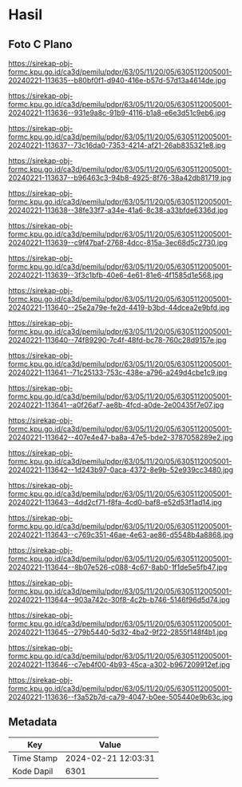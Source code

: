 # Hasil

## Foto C Plano

https://sirekap-obj-formc.kpu.go.id/ca3d/pemilu/pdpr/63/05/11/20/05/6305112005001-20240221-113635--b80bf0f1-d940-416e-b57d-57d13a4614de.jpg

https://sirekap-obj-formc.kpu.go.id/ca3d/pemilu/pdpr/63/05/11/20/05/6305112005001-20240221-113636--931e9a8c-91b9-4116-b1a8-e6e3d51c9eb6.jpg

https://sirekap-obj-formc.kpu.go.id/ca3d/pemilu/pdpr/63/05/11/20/05/6305112005001-20240221-113637--73c16da0-7353-4214-af21-26ab835321e8.jpg

https://sirekap-obj-formc.kpu.go.id/ca3d/pemilu/pdpr/63/05/11/20/05/6305112005001-20240221-113637--b96463c3-94b8-4925-8f76-38a42db81719.jpg

https://sirekap-obj-formc.kpu.go.id/ca3d/pemilu/pdpr/63/05/11/20/05/6305112005001-20240221-113638--38fe33f7-a34e-41a6-8c38-a33bfde6336d.jpg

https://sirekap-obj-formc.kpu.go.id/ca3d/pemilu/pdpr/63/05/11/20/05/6305112005001-20240221-113639--c9f47baf-2768-4dcc-815a-3ec68d5c2730.jpg

https://sirekap-obj-formc.kpu.go.id/ca3d/pemilu/pdpr/63/05/11/20/05/6305112005001-20240221-113639--3f3c1bfb-40e6-4e61-81e6-4f1585d1e568.jpg

https://sirekap-obj-formc.kpu.go.id/ca3d/pemilu/pdpr/63/05/11/20/05/6305112005001-20240221-113640--25e2a79e-fe2d-4419-b3bd-44dcea2e9bfd.jpg

https://sirekap-obj-formc.kpu.go.id/ca3d/pemilu/pdpr/63/05/11/20/05/6305112005001-20240221-113640--74f89290-7c4f-48fd-bc78-760c28d9157e.jpg

https://sirekap-obj-formc.kpu.go.id/ca3d/pemilu/pdpr/63/05/11/20/05/6305112005001-20240221-113641--71c25133-753c-438e-a796-a249d4cbe1c9.jpg

https://sirekap-obj-formc.kpu.go.id/ca3d/pemilu/pdpr/63/05/11/20/05/6305112005001-20240221-113641--a0f26af7-ae8b-4fcd-a0de-2e00435f7e07.jpg

https://sirekap-obj-formc.kpu.go.id/ca3d/pemilu/pdpr/63/05/11/20/05/6305112005001-20240221-113642--407e4e47-ba8a-47e5-bde2-3787058289e2.jpg

https://sirekap-obj-formc.kpu.go.id/ca3d/pemilu/pdpr/63/05/11/20/05/6305112005001-20240221-113642--1d243b97-0aca-4372-8e9b-52e939cc3480.jpg

https://sirekap-obj-formc.kpu.go.id/ca3d/pemilu/pdpr/63/05/11/20/05/6305112005001-20240221-113643--4dd2cf71-f8fa-4cd0-baf8-e52d53f1ad14.jpg

https://sirekap-obj-formc.kpu.go.id/ca3d/pemilu/pdpr/63/05/11/20/05/6305112005001-20240221-113643--c769c351-46ae-4e63-ae86-d5548b4a8868.jpg

https://sirekap-obj-formc.kpu.go.id/ca3d/pemilu/pdpr/63/05/11/20/05/6305112005001-20240221-113644--8b07e526-c088-4c67-8ab0-1f1de5e5fb47.jpg

https://sirekap-obj-formc.kpu.go.id/ca3d/pemilu/pdpr/63/05/11/20/05/6305112005001-20240221-113644--903a742c-30f8-4c2b-b746-5146f96d5d74.jpg

https://sirekap-obj-formc.kpu.go.id/ca3d/pemilu/pdpr/63/05/11/20/05/6305112005001-20240221-113645--279b5440-5d32-4ba2-9f22-2855f148f4b1.jpg

https://sirekap-obj-formc.kpu.go.id/ca3d/pemilu/pdpr/63/05/11/20/05/6305112005001-20240221-113646--c7eb4f00-4b93-45ca-a302-b967209912ef.jpg

https://sirekap-obj-formc.kpu.go.id/ca3d/pemilu/pdpr/63/05/11/20/05/6305112005001-20240221-113636--f3a52b7d-ca79-4047-b0ee-505440e9b63c.jpg


## Metadata

| Key        | Value               |
| ---------- | ------------------- |
| Time Stamp | 2024-02-21 12:03:31 |
| Kode Dapil | 6301                |



